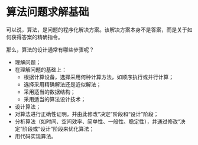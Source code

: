 # 算法问题求解基础

可以说，算法，是问题的程序化解决方案。该解决方案本身不是答案，而是关于如何获得答案的精确指令。

那么，算法的设计通常有哪些步骤呢？

- 理解问题；
- 在理解问题的基础上：
    - 根据计算设备，选择采用何种计算方法，如顺序执行或并行计算；
    - 选择采用精确解法还是近似解法；
    - 采用适当的数据结构；
    - 采用适当的算法设计技术；
- 设计算法；
- 对算法进行正确性证明，并由此修改“决定”阶段和“设计”阶段；
- 分析算法（如时间、空间效率、简单性、一般性、稳定性），并通过修改“决定”阶段或“设计”阶段来优化算法；
- 用代码实现算法。
